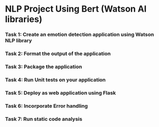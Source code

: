 # NLP Project Using Bert (Watson AI libraries)

### Task 1: Create an emotion detection application using Watson NLP library
### Task 2: Format the output of the application
### Task 3: Package the application
### Task 4: Run Unit tests on your application
### Task 5: Deploy as web application using Flask
### Task 6: Incorporate Error handling
### Task 7: Run static code analysis
